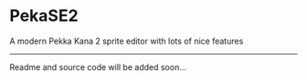 # PekaSE2
A modern Pekka Kana 2 sprite editor with lots of nice features

---

Readme and source code will be added soon...
